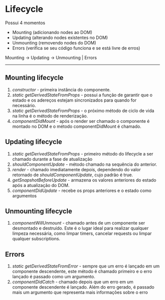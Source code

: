 # Lifecycle
Possui 4 momentos
* Mounting (adicionando nodes ao DOM)
* Updating (alterando nodes existentes no DOM)
* Unmounting (removendo nodes do DOM)
* Errors (verifica se seu código funciona e se está livre de erros)

Mounting -> Updating -> Unmounting | Errors

---

## Mounting lifecycle
1. *constructor* - primeira instância do componente.
2. *static getDerivedStateFromProps* - possui a função de garantir que o estado e os adereços estejam sincronizados para quando for necessário.
3. *static getDerivedStateFromProps* - o próximo método de ciclo de vida na linha é o método de renderização.
4. *componentDidMount* - após o render ser chamado o componente é montado no DOM e o método componentDidMount é chamado.

## Updating lifecycle
1. *static getDerivedStateFromProps* - primeiro método do lifecycle a ser chamado durante a fase de atualização
2. *shouldComponentUpdate* - método chamado na sequência do anterior.
3. *render* - chamado imediatamente depois, dependendo do valor retornado de *shouldComponentUpdate*, cujo padrão é true.
4. *getSnapshotBeforeUpdate* - armazena os valores anteriores do estado após a atualização do DOM.
5. *componentDidUpdate* - recebe os props anteriores e o estado como argumentos

## Unmounting lifecycle
1. *componentWillUnmount* - chamado antes de um componente ser desmontado e destruído. Este é o lugar ideal para realizar qualquer limpeza necessária, como limpar timers, cancelar requests ou limpar qualquer subscriptions.

## Errors
1. *static getDerivedStateFromError* - sempre que um erro é lançado em um componente descendente, este método é chamado primeiro e o erro lançado é passado como um argumento.
2. *componentDidCatch* - chamado depois que um erro em um componente descendente é lançado. Além do erro gerado, é passado mais um argumento que representa mais informações sobre o erro
